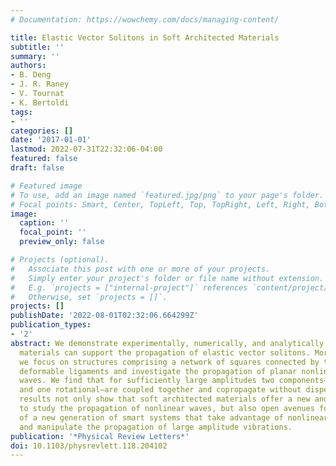 ```yaml
---
# Documentation: https://wowchemy.com/docs/managing-content/

title: Elastic Vector Solitons in Soft Architected Materials
subtitle: ''
summary: ''
authors:
- B. Deng
- J. R. Raney
- V. Tournat
- K. Bertoldi
tags:
- ''
categories: []
date: '2017-01-01'
lastmod: 2022-07-31T22:32:06-04:00
featured: false
draft: false

# Featured image
# To use, add an image named `featured.jpg/png` to your page's folder.
# Focal points: Smart, Center, TopLeft, Top, TopRight, Left, Right, BottomLeft, Bottom, BottomRight.
image:
  caption: ''
  focal_point: ''
  preview_only: false

# Projects (optional).
#   Associate this post with one or more of your projects.
#   Simply enter your project's folder or file name without extension.
#   E.g. `projects = ["internal-project"]` references `content/project/deep-learning/index.md`.
#   Otherwise, set `projects = []`.
projects: []
publishDate: '2022-08-01T02:32:06.664299Z'
publication_types:
- '2'
abstract: We demonstrate experimentally, numerically, and analytically that soft architected
  materials can support the propagation of elastic vector solitons. More specifically,
  we focus on structures comprising a network of squares connected by thin and highly
  deformable ligaments and investigate the propagation of planar nonlinear elastic
  waves. We find that for sufficiently large amplitudes two components—one translational
  and one rotational—are coupled together and copropagate without dispersion. Our
  results not only show that soft architected materials offer a new and rich platform
  to study the propagation of nonlinear waves, but also open avenues for the design
  of a new generation of smart systems that take advantage of nonlinearities to control
  and manipulate the propagation of large amplitude vibrations.
publication: '*Physical Review Letters*'
doi: 10.1103/physrevlett.118.204102
---
```

